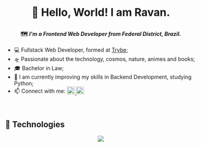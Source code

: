 <h1 align="center"> 🧠 Hello, World! I am Ravan.</h1>

## <h4 align="center">🗺️ <i>I'm a <strong>Frontend Web Developer</strong> from Federal District, Brazil.</i></h4>
 
- 💻 Fullstack Web Developer, formed at <a href="https://betrybe.com">Trybe</a>;
- 🛸 Passionate about the technology, cosmos, nature, animes and books;
- 🎓 Bachelor in Law;
- 🚀 I am currently improving my skills in Backend Development, studying Python;
- 📫 Connect with me: <sub><a href="https://www.linkedin.com/in/ravan-bezerra/">	<img height='21px' src="https://img.shields.io/badge/LinkedIn-0077B5?style=for-the-badge&logo=linkedin&logoColor=white" />
	<a href="mailto:ravanbezti@gmail.com">	<img height='21px' src="https://img.shields.io/badge/Gmail-D14836?style=for-the-badge&logo=gmail&logoColor=white" />
		<a/></sub>

<br>

## 🔭 Technologies

<div align="center">
  <img src="https://skillicons.dev/icons?i=js,react,redux,html,css,docker,mysql,jest,git,github"></img>
</div>
  
<br>


  
  
  
